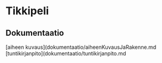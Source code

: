 # Tikkipeli

## Dokumentaatio
[aiheen kuvaus](dokumentaatio/aiheenKuvausJaRakenne.md
[tuntikirjanpito](dokumentaatio/tuntikirjanpito.md